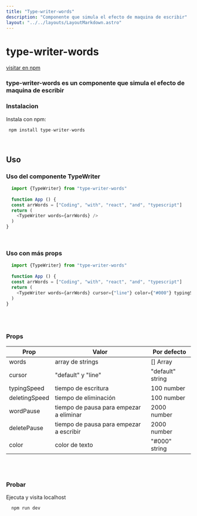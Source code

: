 ```yaml
---
title: "Type-writer-words" 
description: "Componente que simula el efecto de maquina de escribir"
layout: "../../layouts/LayoutMarkdown.astro"
---
```


# type-writer-words 

[visitar en npm]

[visitar en npm]: <https://www.npmjs.com/package/type-writer-words>

### type-writer-words es un componente que simula el efecto de maquina de escribir 

### Instalacion

Instala con npm: 

```js
 npm install type-writer-words
```
<br />

## Uso

### Uso del componente TypeWriter 


```js
  import {TypeWriter} from "type-writer-words"
  
  function App () {
  const arrWords = ["Coding", "with", "react", "and", "typescript"]
  return (
    <TypeWriter words={arrWords} />
  )
}

```
<br />

### Uso con más props 

```js
  import {TypeWriter} from "type-writer-words"
  
  function App () {
  const arrWords = ["Coding", "with", "react", "and", "typescript"]
  return (
    <TypeWriter words={arrWords} cursor={"line"} color={"#000"} typingSpeed={200} deletingSpeed={200} wordPause={3000} deletePause={3000} />
  )
}

```
<br />
<br />

### Props

| Prop | Valor | Por defecto|
| ------ | ------ |------|
| words | array de strings |[] Array|
| cursor | "default" y "line" |"default" string|
| typingSpeed | tiempo de escritura|100 number|
| deletingSpeed |  tiempo de eliminación | 100 number|
| wordPause | tiempo de pausa para empezar a eliminar |2000 number|
| deletePause | tiempo de pausa para empezar a escribir |2000 number|
| color | color de texto |"#000" string|

<br />
<br />

### Probar

Ejecuta y visita localhost

```js
  npm run dev
```
<br />

